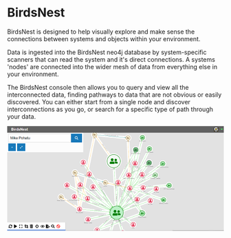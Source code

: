 # BirdsNest

BirdsNest is designed to help visually explore and make sense the connections between systems and objects within your environment. 

Data is ingested into the BirdsNest neo4j database by system-specific scanners that can read the system and it's direct connections. A systems 'nodes' are connected into the wider mesh of data from everything else in your environment. 

The BirdsNest console then allows you to query and view all the interconnected data, finding pathways to data that are not obvious or easily discovered. You can either start from a single node and discover interconnections as you go, or search for a specific type of path through your data. 

![Console example](documentation/image/console_view1.png "Console example")
